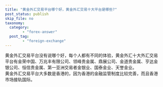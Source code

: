 ```yaml
---
title: "黄金外汇交易平台哪个好，黄金外汇交易十大平台是哪些?"
post_status: publish
skip_file: no
taxonomy:
  category:
        - "forex-answer"
  post_tag:
        - "foreign-exchange"
---
```


黄金外汇交易平台没有说哪个好，每个人都有不同的体验，黄金外汇十大外汇交易平台有金荣中国、万兆丰有限公司、领峰贵金属、鼎展公司、金道贵金属、亨达金银公司、恒信贵金属、第一亚洲交易者金银业、国泰金业、天誉金业。  
黄金外汇交易平台大多数是香港的，因为香港的金融监管制度比较完善，而且香港市场接轨国际。
